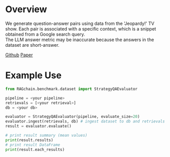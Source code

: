 # Overview

We generate question-answer pairs using data from the 'Jeopardy!' TV show. 
Each pair is associated with a specific context, which is a snippet obtained from a Google search query.<br>
The LLM answer metric may be inaccurate because the answers in the dataset are short-answer.

[Github](https://github.com/nyu-dl/dl4ir-searchQA)
[Paper](https://arxiv.org/abs/1704.05179)

# Example Use

```python
from RAGchain.benchmark.dataset import StrategyQAEvaluator

pipeline = <your pipeline>
retrievals = [<your retrieval>]
db = <your db>

evaluator = StrategyQAEvaluator(pipeline, evaluate_size=20)
evaluator.ingest(retrievals, db) # ingest dataset to db and retrievals
result = evaluator.evaluate()

# print result summary (mean values)
print(result.results)
# print result DataFrame
print(result.each_results)
```
